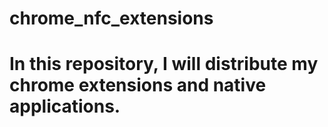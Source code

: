 # chrome_nfc_extensions
# In this repository, I will distribute my chrome extensions and native applications.
